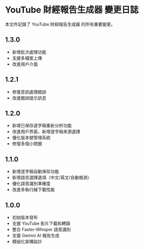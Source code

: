 # YouTube 財經報告生成器 變更日誌

本文件記錄了 YouTube 財經報告生成器 的所有重要變更。

## 1.3.0

- 新增批次處理功能
- 支援多檔案上傳
- 改進用戶介面

## 1.2.1

- 修復音訊處理錯誤
- 改進錯誤提示訊息

## 1.2.0

- 新增已保存逐字稿重新分析功能
- 改進用戶界面，新增逐字稿來源選擇
- 優化版本號管理系統
- 修復多個小問題

## 1.1.0

- 新增逐字稿自動保存功能
- 新增語言選擇選項（中文/英文/自動檢測）
- 優化語音識別準確度
- 改進多執行緒下載性能

## 1.0.0

- 初始版本發布
- 支援 YouTube 影片下載和轉錄
- 整合 Faster-Whisper 語音識別
- 支援 Gemini AI 報告生成
- 模組化架構設計


